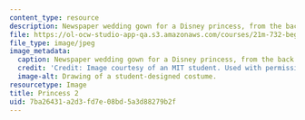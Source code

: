 ```yaml
---
content_type: resource
description: Newspaper wedding gown for a Disney princess, from the back.
file: https://ol-ocw-studio-app-qa.s3.amazonaws.com/courses/21m-732-beginning-costume-design-and-construction-fall-2008/7ba26431a2d3fd7e08bd5a3d88279b2f_princess2.jpg
file_type: image/jpeg
image_metadata:
  caption: Newspaper wedding gown for a Disney princess, from the back.
  credit: 'Credit: Image courtesy of an MIT student. Used with permission.'
  image-alt: Drawing of a student-designed costume.
resourcetype: Image
title: Princess 2
uid: 7ba26431-a2d3-fd7e-08bd-5a3d88279b2f
---
```

